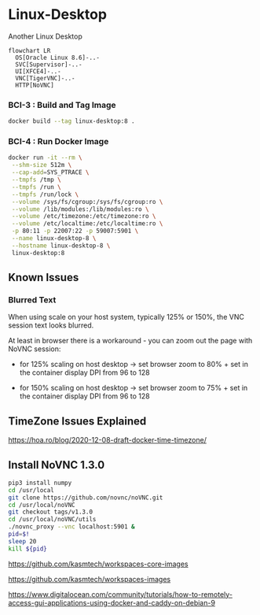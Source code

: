 # Linux-Desktop
Another Linux Desktop

```mermaid
flowchart LR
  OS[Oracle Linux 8.6]-..-
  SVC[Supervisor]-..-
  UI[XFCE4]-..-
  VNC[TigerVNC]-..-
  HTTP[NoVNC]
```

### BCI-3 : Build and Tag Image

```sh
docker build --tag linux-desktop:8 .
```



### BCI-4 : Run Docker Image

```sh
docker run -it --rm \
 --shm-size 512m \
 --cap-add=SYS_PTRACE \
 --tmpfs /tmp \
 --tmpfs /run \
 --tmpfs /run/lock \
 --volume /sys/fs/cgroup:/sys/fs/cgroup:ro \
 --volume /lib/modules:/lib/modules:ro \
 --volume /etc/timezone:/etc/timezone:ro \
 --volume /etc/localtime:/etc/localtime:ro \
 -p 80:11 -p 22007:22 -p 59007:5901 \
 --name linux-desktop-8 \
 --hostname linux-desktop-8 \
 linux-desktop:8
```



## Known Issues

### Blurred Text

When using scale on your host system, typically 125% or 150%, the VNC session text looks blurred.

At least in browser there is a workaround - you can zoom out the page with NoVNC session:

* for 125% scaling on host desktop -> set browser zoom to 80% + set in the container display DPI from 96 to 128

* for 150% scaling on host desktop -> set browser zoom to 75% + set in the container display DPI from 96 to 128

  

## TimeZone Issues Explained



https://hoa.ro/blog/2020-12-08-draft-docker-time-timezone/



## Install NoVNC 1.3.0

```sh
pip3 install numpy
cd /usr/local
git clone https://github.com/novnc/noVNC.git
cd /usr/local/noVNC
git checkout tags/v1.3.0
cd /usr/local/noVNC/utils
./novnc_proxy --vnc localhost:5901 &
pid=$!
sleep 20
kill ${pid}
```



https://github.com/kasmtech/workspaces-core-images



https://github.com/kasmtech/workspaces-images



https://www.digitalocean.com/community/tutorials/how-to-remotely-access-gui-applications-using-docker-and-caddy-on-debian-9

